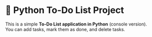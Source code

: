 # 📝 Python To-Do List Project

This is a simple **To-Do List application in Python** (console version).  
You can add tasks, mark them as done, and delete tasks.
